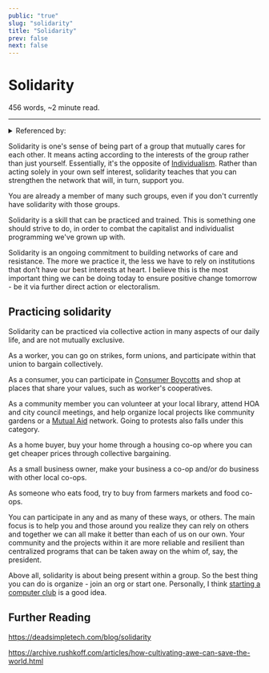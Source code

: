```yaml
---
public: "true"
slug: "solidarity"
title: "Solidarity"
prev: false
next: false
---
```

<script setup>
import { data } from '../../git.data.ts';
import { useData } from 'vitepress';
const pageData = useData();
</script>
<h1 class="p-name">Solidarity</h1>
<p>456 words, ~2 minute read. <span v-html="data[`site/${pageData.page.value.relativePath}`]" /></p>
<hr/>

<details><summary>Referenced by:</summary><a href="/garden/a-plea-to-organize/index.md">A Plea to Organize</a><a href="/garden/consumer-boycotts/index.md">Consumer Boycotts</a><a href="/garden/consumerism/index.md">Consumerism</a><a href="/garden/local-communities/index.md">Local Communities</a><a href="/garden/market-socialism/index.md">Market Socialism</a><a href="/garden/mutual-aid/index.md">Mutual Aid</a></details>

Solidarity is one's sense of being part of a group that mutually cares for each other. It means acting according to the interests of the group rather than just yourself. Essentially, it's the opposite of [Individualism](/garden/individualism/index.md). Rather than acting solely in your own self interest, solidarity teaches that you can strengthen the network that will, in turn, support you.

You are already a member of many such groups, even if you don't currently have solidarity with those groups.

Solidarity is a skill that can be practiced and trained. This is something one should strive to do, in order to combat the capitalist and individualist programming we've grown up with.

Solidarity is an ongoing commitment to building networks of care and resistance. The more we practice it, the less we have to rely on institutions that don’t have our best interests at heart. I believe this is the most important thing we can be doing today to ensure positive change tomorrow - be it via further direct action or electoralism.

## Practicing solidarity

Solidarity can be practiced via collective action in many aspects of our daily life, and are not mutually exclusive.

As a worker, you can go on strikes, form unions, and participate within that union to bargain collectively.

As a consumer, you can participate in [Consumer Boycotts](/garden/consumer-boycotts/index.md) and shop at places that share your values, such as worker's cooperatives.

As a community member you can volunteer at your local library, attend HOA and city council meetings, and help organize local projects like community gardens or a [Mutual Aid](/garden/mutual-aid/index.md) network. Going to protests also falls under this category.

As a home buyer, buy your home through a housing co-op where you can get cheaper prices through collective bargaining.

As a small business owner, make your business a co-op and/or do business with other local co-ops.

As someone who eats food, try to buy from farmers markets and food co-ops.

You can participate in any and as many of these ways, or others. The main focus is to help you and those around you realize they can rely on others and together we can all make it better than each of us on our own. Your community and the projects within it are more reliable and resilient than centralized programs that can be taken away on the whim of, say, the president.

Above all, solidarity is about being present within a group. So the best thing you can do is organize - join an org or start one. Personally, I think [starting a computer club](https://startacomputer.club/) is a good idea.

## Further Reading

https://deadsimpletech.com/blog/solidarity

https://archive.rushkoff.com/articles/how-cultivating-awe-can-save-the-world.html